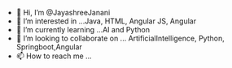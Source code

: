 - 👋 Hi, I’m @JayashreeJanani
- 👀 I’m interested in ...Java, HTML, Angular JS, Angular
- 🌱 I’m currently learning ...AI and Python
- 💞️ I’m looking to collaborate on ... ArtificialIntelligence, Python, Springboot,Angular
- 📫 How to reach me ...

<!---
JayashreeJanani/JayashreeJanani is a ✨ special ✨ repository because its `README.md` (this file) appears on your GitHub profile.
You can click the Preview link to take a look at your changes.
--->
